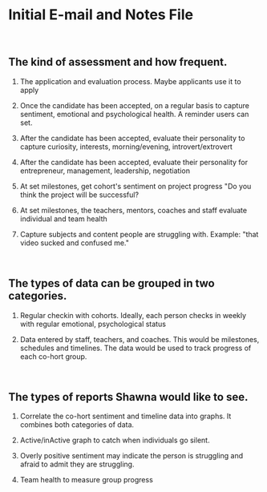 # Initial E-mail and Notes File
<br>

## The kind of assessment and how frequent.

1. The application and evaluation process. Maybe applicants use it to apply

2. Once the candidate has been accepted, on a regular basis to capture sentiment, emotional and psychological health. A reminder users can set.

3. After the candidate has been accepted, evaluate their personality to capture curiosity, interests, morning/evening, introvert/extrovert

4. After the candidate has been accepted, evaluate their personality for entrepreneur, management, leadership, negotiation

5. At set milestones, get cohort's sentiment on project progress "Do you think the project will be successful?

6. At set milestones, the teachers, mentors, coaches and staff evaluate individual and team health

7. Capture subjects and content people are struggling with. Example: "that video sucked and confused me."

<br>

## The types of data can be grouped in two categories.

1. Regular checkin with cohorts. Ideally, each person checks in weekly with regular emotional, psychological status

2. Data entered by staff, teachers, and coaches. This would be milestones, schedules and timelines. The data would be used to track progress of each co-hort group.

<br>

## The types of reports Shawna would like to see.

1. Correlate the co-hort sentiment and timeline data into graphs. It combines both categories of data.

2. Active/inActive graph to catch when individuals go silent.

3. Overly positive sentiment may indicate the person is struggling and afraid to admit they are struggling. 

4. Team health to measure group progress

